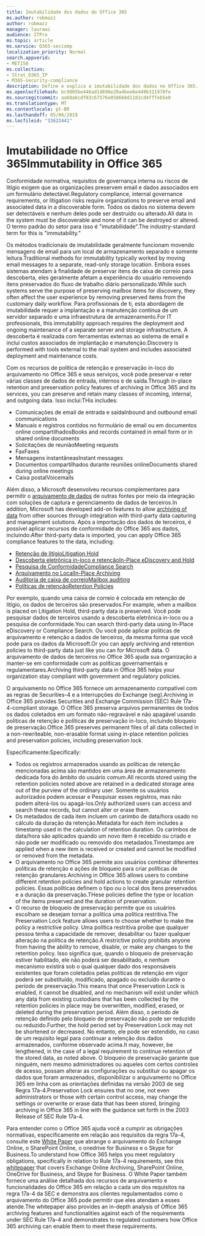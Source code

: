 ```yaml
---
title: Imutabilidade dos dados do Office 365
ms.author: robmazz
author: robmazz
manager: laurawi
audience: ITPro
ms.topic: article
ms.service: O365-seccomp
localization_priority: Normal
search.appverid:
- MET150
ms.collection:
- Strat_O365_IP
- M365-security-compliance
description: Define e explica a imutabilidade dos dados no Office 365.
ms.openlocfilehash: bc9805be446ad1d696e20a4bee6e449b311970fe
ms.sourcegitcommit: aa60a6cdf83c67576e858668d1182cd4fffeb5e0
ms.translationtype: MT
ms.contentlocale: pt-BR
ms.lasthandoff: 05/06/2019
ms.locfileid: "33622441"
---
```

# <a name="immutability-in-office-365"></a><span data-ttu-id="bf29e-103">Imutabilidade no Office 365</span><span class="sxs-lookup"><span data-stu-id="bf29e-103">Immutability in Office 365</span></span>

<span data-ttu-id="bf29e-104">Conformidade normativa, requisitos de governança interna ou riscos de litígio exigem que as organizações preservem email e dados associados em um formulário detectável.</span><span class="sxs-lookup"><span data-stu-id="bf29e-104">Regulatory compliance, internal governance requirements, or litigation risks require organizations to preserve email and associated data in a discoverable form.</span></span> <span data-ttu-id="bf29e-105">Todos os dados no sistema devem ser detectáveis e nenhum deles pode ser destruído ou alterado.</span><span class="sxs-lookup"><span data-stu-id="bf29e-105">All data in the system must be discoverable and none of it can be destroyed or altered.</span></span> <span data-ttu-id="bf29e-106">O termo padrão do setor para isso é "imutabilidade".</span><span class="sxs-lookup"><span data-stu-id="bf29e-106">The industry-standard term for this is "immutability."</span></span>

<span data-ttu-id="bf29e-107">Os métodos tradicionais de imutabilidade geralmente funcionam movendo mensagens de email para um local de armazenamento separado e somente leitura.</span><span class="sxs-lookup"><span data-stu-id="bf29e-107">Traditional methods for immutability typically worked by moving email messages to a separate, read-only storage location.</span></span> <span data-ttu-id="bf29e-108">Embora esses sistemas atendam à finalidade de preservar itens de caixa de correio para descoberta, eles geralmente afetam a experiência do usuário removendo itens preservados do fluxo de trabalho diário personalizado.</span><span class="sxs-lookup"><span data-stu-id="bf29e-108">While such systems serve the purpose of preserving mailbox items for discovery, they often affect the user experience by removing preserved items from the customary daily workflow.</span></span> <span data-ttu-id="bf29e-109">Para profissionais de ti, esta abordagem de imutabilidade requer a implantação e a manutenção contínua de um servidor separado e uma infraestrutura de armazenamento.</span><span class="sxs-lookup"><span data-stu-id="bf29e-109">For IT professionals, this immutability approach requires the deployment and ongoing maintenance of a separate server and storage infrastructure.</span></span> <span data-ttu-id="bf29e-110">A descoberta é realizada com ferramentas externas ao sistema de email e inclui custos associados de implantação e manutenção.</span><span class="sxs-lookup"><span data-stu-id="bf29e-110">Discovery is performed with tools external to the mail system and includes associated deployment and maintenance costs.</span></span>

<span data-ttu-id="bf29e-111">Com os recursos de política de retenção e preservação in-loco do arquivamento no Office 365 e seus serviços, você pode preservar e reter várias classes de dados de entrada, internos e de saída.</span><span class="sxs-lookup"><span data-stu-id="bf29e-111">Through in-place retention and preservation policy features of archiving in Office 365 and its services, you can preserve and retain many classes of incoming, internal, and outgoing data.</span></span> <span data-ttu-id="bf29e-112">Isso inclui:</span><span class="sxs-lookup"><span data-stu-id="bf29e-112">THis includes:</span></span>

- <span data-ttu-id="bf29e-113">Comunicações de email de entrada e saída</span><span class="sxs-lookup"><span data-stu-id="bf29e-113">Inbound and outbound email communications</span></span>
- <span data-ttu-id="bf29e-114">Manuais e registros contidos no formulário de email ou em documentos online compartilhados</span><span class="sxs-lookup"><span data-stu-id="bf29e-114">Books and records contained in email form or in shared online documents</span></span>
- <span data-ttu-id="bf29e-115">Solicitações de reunião</span><span class="sxs-lookup"><span data-stu-id="bf29e-115">Meeting requests</span></span>
- <span data-ttu-id="bf29e-116">Fax</span><span class="sxs-lookup"><span data-stu-id="bf29e-116">Faxes</span></span>
- <span data-ttu-id="bf29e-117">Mensagens instantâneas</span><span class="sxs-lookup"><span data-stu-id="bf29e-117">Instant messages</span></span>
- <span data-ttu-id="bf29e-118">Documentos compartilhados durante reuniões online</span><span class="sxs-lookup"><span data-stu-id="bf29e-118">Documents shared during online meetings</span></span>
- <span data-ttu-id="bf29e-119">Caixa postal</span><span class="sxs-lookup"><span data-stu-id="bf29e-119">Voicemails</span></span>

<span data-ttu-id="bf29e-120">Além disso, a Microsoft desenvolveu recursos complementares para permitir o [arquivamento de dados](https://support.office.com/article/Archiving-third-party-data-in-Office-365-0ce338d5-3666-4a18-86ab-c6910ff408cc) de outras fontes por meio da integração com soluções de captura e gerenciamento de dados de terceiros.</span><span class="sxs-lookup"><span data-stu-id="bf29e-120">In addition, Microsoft has developed add-on features to allow [archiving of data](https://support.office.com/article/Archiving-third-party-data-in-Office-365-0ce338d5-3666-4a18-86ab-c6910ff408cc) from other sources through integration with third-party data capturing and management solutions.</span></span> <span data-ttu-id="bf29e-121">Após a importação dos dados de terceiros, é possível aplicar recursos de conformidade do Office 365 aos dados, incluindo:</span><span class="sxs-lookup"><span data-stu-id="bf29e-121">After third-party data is imported, you can apply Office 365 compliance features to the data, including:</span></span>

- [<span data-ttu-id="bf29e-122">Retenção de litígio</span><span class="sxs-lookup"><span data-stu-id="bf29e-122">Litigation Hold</span></span>](create-a-litigation-hold.md)
- [<span data-ttu-id="bf29e-123">Descoberta eletrônica in-loco e retenção</span><span class="sxs-lookup"><span data-stu-id="bf29e-123">In-Place eDiscovery and Hold</span></span>](manage-legal-investigations.md)
- [<span data-ttu-id="bf29e-124">Pesquisa de Conformidade</span><span class="sxs-lookup"><span data-stu-id="bf29e-124">Compliance Search</span></span>](search-for-content.md)
- [<span data-ttu-id="bf29e-125">Arquivamento no Local</span><span class="sxs-lookup"><span data-stu-id="bf29e-125">In-Place Archiving</span></span>](enable-archive-mailboxes.md)
- [<span data-ttu-id="bf29e-126">Auditoria de caixa de correio</span><span class="sxs-lookup"><span data-stu-id="bf29e-126">Mailbox auditing</span></span>](enable-mailbox-auditing.md)
- [<span data-ttu-id="bf29e-127">Políticas de retenção</span><span class="sxs-lookup"><span data-stu-id="bf29e-127">Retention Policies</span></span>](retention-policies.md)

<span data-ttu-id="bf29e-128">Por exemplo, quando uma caixa de correio é colocada em retenção de litígio, os dados de terceiros são preservados.</span><span class="sxs-lookup"><span data-stu-id="bf29e-128">For example, when a mailbox is placed on Litigation Hold, third-party data is preserved.</span></span> <span data-ttu-id="bf29e-129">Você pode pesquisar dados de terceiros usando a descoberta eletrônica in-loco ou a pesquisa de conformidade.</span><span class="sxs-lookup"><span data-stu-id="bf29e-129">You can search third-party data using In-Place eDiscovery or Compliance Search.</span></span> <span data-ttu-id="bf29e-130">Ou você pode aplicar políticas de arquivamento e retenção a dados de terceiros, da mesma forma que você pode para os dados da Microsoft.</span><span class="sxs-lookup"><span data-stu-id="bf29e-130">Or you can apply archiving and retention policies to third-party data just like you can for Microsoft data.</span></span> <span data-ttu-id="bf29e-131">O arquivamento de dados de terceiros no Office 365 ajuda sua organização a manter-se em conformidade com as políticas governamentais e regulamentares.</span><span class="sxs-lookup"><span data-stu-id="bf29e-131">Archiving third-party data in Office 365 helps your organization stay compliant with government and regulatory policies.</span></span>

<span data-ttu-id="bf29e-132">O arquivamento no Office 365 fornece um armazenamento compatível com as regras de Securities-4 e a interrupções do Exchange (seg).</span><span class="sxs-lookup"><span data-stu-id="bf29e-132">Archiving in Office 365 provides Securities and Exchange Commission (SEC) Rule 17a-4-compliant storage.</span></span> <span data-ttu-id="bf29e-133">O Office 365 preserva arquivos permanentes de todos os dados coletados em um formato não-regravável e não apagável usando políticas de retenção e políticas de preservação in-loco, incluindo bloqueio de preservação.</span><span class="sxs-lookup"><span data-stu-id="bf29e-133">Office 365 preserves permanent files of all data collected in a non-rewriteable, non-erasable format using in-place retention policies and preservation policies, including preservation lock.</span></span>

<span data-ttu-id="bf29e-134">Especificamente:</span><span class="sxs-lookup"><span data-stu-id="bf29e-134">Specifically:</span></span>

- <span data-ttu-id="bf29e-135">Todos os registros armazenados usando as políticas de retenção mencionadas acima são mantidos em uma área de armazenamento dedicada fora do âmbito do usuário comum.</span><span class="sxs-lookup"><span data-stu-id="bf29e-135">All records stored using the retention policies noted above are retained in a dedicated storage area out of the purview of the ordinary user.</span></span> <span data-ttu-id="bf29e-136">Somente os usuários autorizados podem acessar e Pesquisar esses registros, mas não podem alterá-los ou apagá-los.</span><span class="sxs-lookup"><span data-stu-id="bf29e-136">Only authorized users can access and search these records, but cannot alter or erase them.</span></span>
- <span data-ttu-id="bf29e-137">Os metadados de cada item incluem um carimbo de data/hora usado no cálculo da duração da retenção.</span><span class="sxs-lookup"><span data-stu-id="bf29e-137">Metadata for each item includes a timestamp used in the calculation of retention duration.</span></span> <span data-ttu-id="bf29e-138">Os carimbos de data/hora são aplicados quando um novo item é recebido ou criado e não pode ser modificado ou removido dos metadados.</span><span class="sxs-lookup"><span data-stu-id="bf29e-138">Timestamps are applied when a new item is received or created and cannot be modified or removed from the metadata.</span></span>
- <span data-ttu-id="bf29e-139">O arquivamento no Office 365 permite aos usuários combinar diferentes políticas de retenção e ações de bloqueio para criar políticas de retenção granulares.</span><span class="sxs-lookup"><span data-stu-id="bf29e-139">Archiving in Office 365 allows users to combine different retention policies and hold actions to create granular retention policies.</span></span> <span data-ttu-id="bf29e-140">Essas políticas definem o tipo ou o local dos itens preservados e a duração da preservação.</span><span class="sxs-lookup"><span data-stu-id="bf29e-140">THese policies define the type or location of the items preserved and the duration of preservation.</span></span>
- <span data-ttu-id="bf29e-141">O recurso de bloqueio de preservação permite que os usuários escolham se desejam tornar a política uma política restritiva.</span><span class="sxs-lookup"><span data-stu-id="bf29e-141">The Preservation Lock feature allows users to choose whether to make the policy a restrictive policy.</span></span> <span data-ttu-id="bf29e-142">Uma política restritiva proíbe que qualquer pessoa tenha a capacidade de remover, desabilitar ou fazer qualquer alteração na política de retenção.</span><span class="sxs-lookup"><span data-stu-id="bf29e-142">A restrictive policy prohibits anyone from having the ability to remove, disable, or make any changes to the retention policy.</span></span> <span data-ttu-id="bf29e-143">Isso significa que, quando o bloqueio de preservação estiver habilitado, ele não poderá ser desabilitado, e nenhum mecanismo existirá sob o qual qualquer dado dos responsáveis existentes que foram coletados pelas políticas de retenção em vigor poderá ser substituído, modificado, apagado ou excluído durante o período de preservação.</span><span class="sxs-lookup"><span data-stu-id="bf29e-143">This means that once Preservation Lock is enabled, it cannot be disabled, and no mechanism will exist under which any data from existing custodians that has been collected by the retention policies in place may be overwritten, modified, erased, or deleted during the preservation period.</span></span> <span data-ttu-id="bf29e-144">Além disso, o período de retenção definido pelo bloqueio de preservação não pode ser reduzido ou reduzido.</span><span class="sxs-lookup"><span data-stu-id="bf29e-144">Further, the hold period set by Preservation Lock may not be shortened or decreased.</span></span> <span data-ttu-id="bf29e-145">No entanto, ele pode ser estendido, no caso de um requisito legal para continuar a retenção dos dados armazenados, conforme observado acima.</span><span class="sxs-lookup"><span data-stu-id="bf29e-145">It may, however, be lengthened, in the case of a legal requirement to continue retention of the stored data, as noted above.</span></span> <span data-ttu-id="bf29e-146">O bloqueio de preservação garante que ninguém, nem mesmo administradores ou aqueles com certos controles de acesso, possam alterar as configurações ou substituir ou apagar os dados que foram armazenados, disponibilizar o arquivamento no Office 365 em linha com as orientações definidas na versão 2003 de seg Regra 17a-4.</span><span class="sxs-lookup"><span data-stu-id="bf29e-146">Preservation Lock ensures that no one, not even administrators or those with certain control access, may change the settings or overwrite or erase data that has been stored, bringing archiving in Office 365 in line with the guidance set forth in the 2003 Release of SEC Rule 17a-4.</span></span>

<span data-ttu-id="bf29e-147">Para entender como o Office 365 ajuda você a cumprir as obrigações normativas, especificamente em relação aos requisitos da regra 17a-4, consulte este [White Paper](https://go.microsoft.com/fwlink/?linkid=830440) que abrange o arquivamento do Exchange Online, o SharePoint Online, o onedrive for Business e o Skype for Business.</span><span class="sxs-lookup"><span data-stu-id="bf29e-147">To understand how Office 365 helps you meet regulatory obligations, specifically in relation to Rule 17a-4 requirements, see this [whitepaper](https://go.microsoft.com/fwlink/?linkid=830440) that covers Exchange Online Archiving, SharePoint Online, OneDrive for Business, and Skype for Business.</span></span> <span data-ttu-id="bf29e-148">O White Paper também fornece uma análise detalhada dos recursos de arquivamento e funcionalidades do Office 365 em relação a cada um dos requisitos na regra 17a-4 da SEC e demonstra aos clientes regulamentados como o arquivamento do Office 365 pode permitir que eles atendam a esses atende.</span><span class="sxs-lookup"><span data-stu-id="bf29e-148">The whitepaper also provides an in-depth analysis of Office 365 archiving features and functionalities against each of the requirements under SEC Rule 17a-4 and demonstrates to regulated customers how Office 365 archiving can enable them to meet these requirements.</span></span>